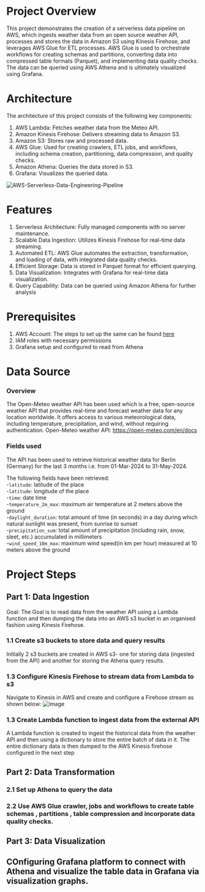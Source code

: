 # Project Overview
This project demonstrates the creation of a serverless data pipeline on AWS, which ingests weather data from an open source weather API, processes and stores the data in Amazon S3 using Kinesis Firehose, and leverages AWS Glue for ETL processes. AWS Glue is used to orchestrate workflows for creating schemas and partitions, converting data into compressed table formats (Parquet), and implementing data quality checks. The data can be queried using AWS Athena and is ultimately visualized using Grafana.

# Architecture
The architecture of this project consists of the following key components:
1. AWS Lambda: Fetches weather data from the Meteo API.
2. Amazon Kinesis Firehose: Delivers streaming data to Amazon S3.
3. Amazon S3: Stores raw and processed data.
4. AWS Glue: Used for creating crawlers, ETL jobs, and workflows, including schema creation, partitioning, data compression, and quality checks.
5. Amazon Athena: Queries the data stored in S3.
6. Grafana: Visualizes the queried data.     

![AWS-Serverless-Data-Engineering-Pipeline](https://github.com/saumyadeep759/aws-serverless-de-weatherdata/assets/26822492/e1377fa8-35d8-4c63-ad3a-bb9862a62b6f)


# Features
1. Serverless Architecture: Fully managed components with no server maintenance.
2. Scalable Data Ingestion: Utilizes Kinesis Firehose for real-time data streaming.
3. Automated ETL: AWS Glue automates the extraction, transformation, and loading of data, with integrated data quality checks.
4. Efficient Storage: Data is stored in Parquet format for efficient querying.
5. Data Visualization: Integrates with Grafana for real-time data visualization.
6. Query Capability: Data can be queried using Amazon Athena for further analysis      

# Prerequisites
1. AWS Account: The steps to set up the same can be found [here](https://docs.aws.amazon.com/accounts/latest/reference/manage-acct-creating.html)
2. IAM roles with necessary permissions
3. Grafana setup and configured to read from Athena

# Data Source

### Overview
The Open-Meteo weather API has been used which is a free, open-source weather API that provides real-time and forecast weather data for any location worldwide. It offers access to various meteorological data, including temperature, precipitation, and wind, without requiring authentication.
Open-Meteo weather API: https://open-meteo.com/en/docs

### Fields used
The API has been used to retrieve historical weather data for Berlin (Germany) for the last 3 months i.e. from 01-Mar-2024 to 31-May-2024.

The following fields have been retrieved:  
-`latitude`: latitude of the place  
-`latitude`: longitude of the place  
-`time`: date time  
-`temperature_2m_max`:  maximum air temperature at 2 meters above the ground  
-`daylight_duration`: total amount of time (in seconds) in a day during which natural sunlight was present, from sunrise to sunset  
-`precipitation_sum`: total amount of precipitation (including rain, snow, sleet, etc.) accumulated in millimeters  
-`wind_speed_10m_max`: maximum wind speed(in km per hour) measured at 10 meters above the ground  



# Project Steps

## Part 1: Data Ingestion
Goal: The Goal is to read data from the weather API using a Lambda function and then dumping the data into an AWS s3 bucket in an organised fashion using Kinesis Firehose.

### 1.1 Create s3 buckets to store data and query results
Initially 2 s3 buckets are created in AWS s3- one for storing data (ingested from the API) and another for storing the Athena query results.

### 1.3 Configure Kinesis Firehose to stream data from Lambda to s3
Navigate to Kinesis in AWS and create and configure a Firehose stream as shown below:
![image](https://github.com/saumyadeep759/aws-serverless-de-weatherdata/assets/26822492/32a8b9f1-b88c-478c-88ac-6f79f14258c5)


### 1.3 Create Lambda function to ingest data from the external API
A Lambda function is created to ingest the historical data from the weather API and then using a dictionary to store the entire batch of data in it. The entire dictionary data is then dumped to the AWS Kinesis firehose configured in the next step



## Part 2: Data Transformation

### 2.1 Set up Athena to query the data

### 2.2 Use AWS Glue crawler, jobs and workflows to create table schemas , partitions , table compression and incorporate data quality checks.


## Part 3: Data Visualization

## COnfiguring Grafana platform to connect with Athena and visualize the table data in Grafana via visualization graphs.









